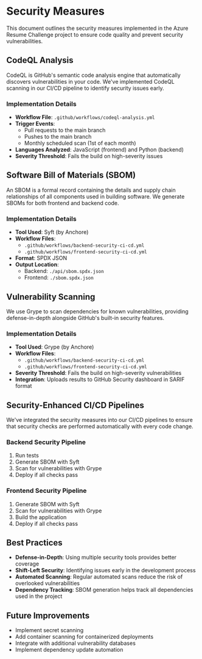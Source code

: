 # Security Measures

This document outlines the security measures implemented in the Azure Resume Challenge project to ensure code quality and prevent security vulnerabilities.

## CodeQL Analysis

CodeQL is GitHub's semantic code analysis engine that automatically discovers vulnerabilities in your code. We've implemented CodeQL scanning in our CI/CD pipeline to identify security issues early.

### Implementation Details

- **Workflow File**: `.github/workflows/codeql-analysis.yml`
- **Trigger Events**:
  - Pull requests to the main branch
  - Pushes to the main branch
  - Monthly scheduled scan (1st of each month)
- **Languages Analyzed**: JavaScript (frontend) and Python (backend)
- **Severity Threshold**: Fails the build on high-severity issues

## Software Bill of Materials (SBOM)

An SBOM is a formal record containing the details and supply chain relationships of all components used in building software. We generate SBOMs for both frontend and backend code.

### Implementation Details

- **Tool Used**: Syft (by Anchore)
- **Workflow Files**: 
  - `.github/workflows/backend-security-ci-cd.yml`
  - `.github/workflows/frontend-security-ci-cd.yml`
- **Format**: SPDX JSON
- **Output Location**: 
  - Backend: `./api/sbom.spdx.json`
  - Frontend: `./sbom.spdx.json`

## Vulnerability Scanning

We use Grype to scan dependencies for known vulnerabilities, providing defense-in-depth alongside GitHub's built-in security features.

### Implementation Details

- **Tool Used**: Grype (by Anchore)
- **Workflow Files**: 
  - `.github/workflows/backend-security-ci-cd.yml`
  - `.github/workflows/frontend-security-ci-cd.yml`
- **Severity Threshold**: Fails the build on high-severity vulnerabilities
- **Integration**: Uploads results to GitHub Security dashboard in SARIF format

## Security-Enhanced CI/CD Pipelines

We've integrated the security measures into our CI/CD pipelines to ensure that security checks are performed automatically with every code change.

### Backend Security Pipeline

1. Run tests
2. Generate SBOM with Syft
3. Scan for vulnerabilities with Grype
4. Deploy if all checks pass

### Frontend Security Pipeline

1. Generate SBOM with Syft
2. Scan for vulnerabilities with Grype
3. Build the application
4. Deploy if all checks pass

## Best Practices

- **Defense-in-Depth**: Using multiple security tools provides better coverage
- **Shift-Left Security**: Identifying issues early in the development process
- **Automated Scanning**: Regular automated scans reduce the risk of overlooked vulnerabilities
- **Dependency Tracking**: SBOM generation helps track all dependencies used in the project

## Future Improvements

- Implement secret scanning
- Add container scanning for containerized deployments
- Integrate with additional vulnerability databases
- Implement dependency update automation